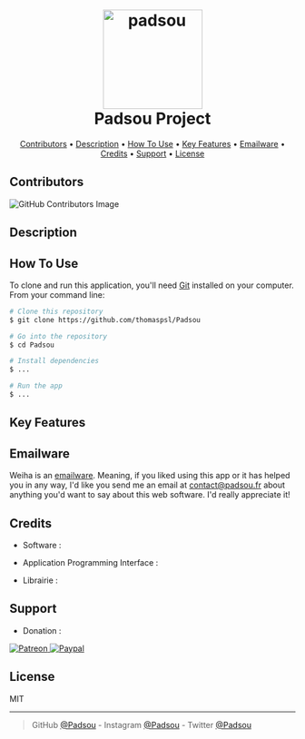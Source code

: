 <h1 align="center">
  <a href="https://www.padsou.fr"><img src="https://user-images.githubusercontent.com/84765571/216453452-7d9f54a8-593f-4579-bc8a-623c4904c9d7.png" alt="padsou" width="175"></a>
  <br>
  Padsou Project
  <br>
</h1>
<!--<h4 align="center">It's a web portfolio for introducing myself a little bit built with <a href="https://fr.reactjs.org/" target="_blank">React Native</a>.</h4>
      <img src="https://user-images.githubusercontent.com/84765571/216450437-06062698-e898-48c6-9433-91000997c8d3.png" alt="padsou" width="175"></a>
<p align="center">
  <a href="https://fr.reactjs.org/">
    <img src="https://img.shields.io/badge/React-18.2-5ED3F3" alt="React">
  </a>
</p>
<p align="center">
  <a href="https://html.com/">
    <img src="https://img.shields.io/badge/HTML-5.0-E34C26" alt="HTML">
  </a>
  <a href="https://developer.mozilla.org/fr/docs/Learn/CSS">
    <img src="https://img.shields.io/badge/CSS-3.0-563D7C" alt="CSS">
  </a>
  <a href="https://developer.mozilla.org/fr/docs/Learn/JavaScript">
    <img src="https://img.shields.io/badge/JS-_._-F1E05A" alt="JS">
  </a>
  <a href="https://www.typescriptlang.org/">
    <img src="https://img.shields.io/badge/TS-4.8-3178C6" alt="TS">
  </a>
</p>-->
<p align="center">
  <a href="#contributors">Contributors</a> •
  <a href="#description">Description</a> •
  <a href="#how-to-use">How To Use</a> •
  <a href="#key-features">Key Features</a> •
  <a href="#emailware">Emailware</a> •
  <a href="#credits">Credits</a> •
  <a href="#support">Support</a> •
  <a href="#license">License</a>
</p>



<!-- ![screenshot](https://raw.githubusercontent.com/amitmerchant1990/electron-markdownify/master/app/img/markdownify.gif) -->



## Contributors
![GitHub Contributors Image](https://contrib.rocks/image?repo=thomaspsl/Padsou)



## Description
<!--<img src="https://user-images.githubusercontent.com/84765571/215706679-6cd737a8-3761-4c16-9d59-fcef8d20249d.jpg" width=50% height=50%>

## Outil
Dans le cas de notre projet Padsou, nous avons utilisé comme language de programmation le jetpack compose.
Nous utilisions comme éditeur AndroidStudio, et comme databases FireBases.
Nous avons choisi FireBases car c'est un outil simple de prise en main et très adataptable en fonction de nos différentes
demandes. De plus, FireBases contient un module intégrer permettant de gérer les authentifications et un autre de pouvoir stocker
des fichiers (des images par exemple).
Nous avons utilisé comme outil de partage et de coordination de projet, GitHub, chacun avait ca propre branche
et nous essayons une fois par jour de mettre en commun nos avancements sur la branche master.

## Réalisation
Dans le cadre de notre projet, nous nous étions divisé les taches, l'un s'occupais de toute la partie visuelle, tandis
que l'autre toute la partie back. Cette disposition de travail permettait qu'aucun ne puisse empiéter sur le travail
de l'autre puisque personne ne travaillait sur la même chose.
Cette configuration nous permettais aussi de gagner du tout sur nos merge de branche.

## Projet
Une fois que vous lancez l'application vous arrivez sur un onBoarding qui vous présente dans les grandes lignes 
l'application. En swipant vous arriverez sur une page vous permettant de vous créer un compte, ou alors de 
vous connectez si vous en disposez déjà d'un.
Une fois la page d'authentification passée, vous serrez dirigé sur la page d'accueil, sur cette page, vous avez sur le
haut une liste de catégorie affiché de façon dynamique. Sur le dessous vous avez la liste des bons plans.
Sur le bas de page, vous avez la navigation, elle vous permet de faire 3 choses :
- le bouton à gauche, vous fait aller à la page d'accueil
- le bouton du milieu, vous permet d'ajouter un bon plan
- le bouton à droite, vous fait accéder à votre profil

Si vous cliquez sur l'un des bons plan, vous serrez dirigé sur une page vous affichant plus de détails et une
description sur le bon plan choisi. -->



## How To Use
To clone and run this application, you'll need [Git](https://git-scm.com) <!--(which comes with [npm](http://npmjs.com))--> installed on your computer. From your command line:
```bash
# Clone this repository
$ git clone https://github.com/thomaspsl/Padsou

# Go into the repository
$ cd Padsou

# Install dependencies
$ ...

# Run the app
$ ...
```



## Key Features
<!-- - Here are the [specifications](https://docs.google.com/document/d/1oKFBFMdzPc6vugmCzuZRecUAnHZ71xbI/edit?rtpof=true) -->



## Emailware
Weiha is an [emailware](https://en.wiktionary.org/wiki/emailware). Meaning, if you liked using this app or it has helped you in any way, I'd like you send me an email at <contact@padsou.fr> about anything you'd want to say about this web software. I'd really appreciate it!



## Credits
- Software : 
<!-- <a href="https://getcomposer.org/">
    <img src="https://img.shields.io/badge/Composer-582900?style=for-the-badge&logo=laravel&logoColor=white" alt="Composer">
</a>
<a href="https://www.cookiebot.com/">
    <img src="https://img.shields.io/badge/CookieBot-39A8EF?style=for-the-badge&logo=Codepen&logoColor=white" alt="CookieBot">
</a>
<a href="https://fontawesome.com/">
    <img src="https://img.shields.io/badge/FontAwesome-39E09B?style=for-the-badge&logo=linktree&logoColor=white" alt="FontAwesome">
</a>
<a href="https://www.cloudflare.com/">
    <img src="https://img.shields.io/badge/Cloudflare-F38020?style=for-the-badge&logo=Cloudflare&logoColor=white" alt="Cloudflare">
</a><br> -->

- Application Programming Interface : 
<!-- <a href="https://www.exchangerate-api.com/">
    <img src="https://img.shields.io/badge/ExchangerateAPI-404D59?style=for-the-badge&logo=Databricks&logoColor=white" alt="ExchangerateAPI">
</a>
<a href="https://console.cloud.google.com/">
    <img src="https://img.shields.io/badge/GoogleAPI-4285F4?style=for-the-badge&logo=google-cloud&logoColor=white" alt="GoogleAPI">
</a><br> -->

- Librairie : 
<!-- <a href="https://datatables.net/">
    <img src="https://img.shields.io/badge/DataTableJS-403CDF?style=for-the-badge&logo=javascript&logoColor=white" alt="DataTableJS">
</a>
<a href="https://www.chartjs.org/">
    <img src="https://img.shields.io/badge/ChartJS-FE777B?style=for-the-badge&logo=javascript&logoColor=white" alt="ChartJS">
</a> -->



## Support
- Donation : 
<a href="https://www.patreon.com">
    <img src="https://img.shields.io/badge/Patreon-F96854?style=for-the-badge&logo=patreon&logoColor=white" alt="Patreon">
</a>
<a href="https://www.paypal.com">
    <img src="https://img.shields.io/badge/PayPal-00457C?style=for-the-badge&logo=paypal&logoColor=white" alt="Paypal">
</a>



## License
MIT

---

> GitHub [@Padsou](https://github.com/thomaspsl/Padsou) -
> Instagram [@Padsou](https://www.instagram.com/) - 
> Twitter [@Padsou](https://twitter.com/)
